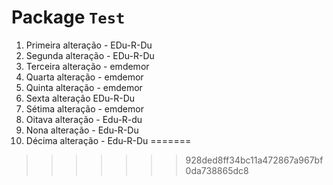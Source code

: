 # Package `Test`

1. Primeira alteração - EDu-R-Du
2. Segunda alteração - EDu-R-Du
3. Terceira alteração - emdemor
4. Quarta alteração - emdemor
5. Quinta alteração - emdemor
6. Sexta alteração EDu-R-Du
7. Sétima alteração - emdemor
8. Oitava alteração - Edu-R-du
9. Nona alteração - Edu-R-Du
10. Décima alteração - Edu-R-Du
=======

>>>>>>> 928ded8ff34bc11a472867a967bf0da738865dc8
